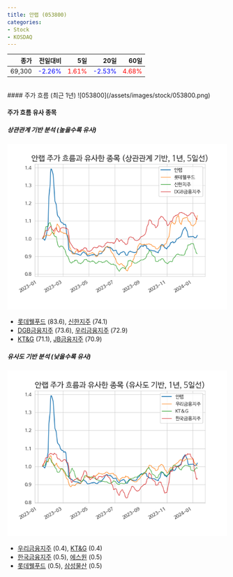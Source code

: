 ```yaml
---
title: 안랩 (053800)
categories:
- Stock
- KOSDAQ
---
```


|종가|전일대비|5일|20일|60일|
|---:|-------:|--:|---:|---:|
|69,300|<span style="color: blue">-2.26%</span>|<span style="color: red">1.61%</span>|<span style="color: blue">-2.53%</span>|<span style="color: red">4.68%</span>|

<!-- more -->
<br>
#### 주가 흐름 (최근 1년)
![053800](/assets/images/stock/053800.png)


#### 주가 흐름 유사 종목


##### 상관관계 기반 분석 (높을수록 유사)
![053800](/assets/images/stock/053800_corr.png)
- [롯데웰푸드](/280360/) (83.6), [신한지주](/055550/) (74.1)
- [DGB금융지주](/139130/) (73.6), [우리금융지주](/316140/) (72.9)
- [KT&G](/033780/) (71.1), [JB금융지주](/175330/) (70.9)


##### 유사도 기반 분석 (낮을수록 유사)	
![053800](/assets/images/stock/053800_sim.png)
- [우리금융지주](/316140/) (0.4), [KT&G](/033780/) (0.4)
- [한국금융지주](/071050/) (0.5), [에스원](/012750/) (0.5)
- [롯데웰푸드](/280360/) (0.5), [삼성물산](/028260/) (0.5)
